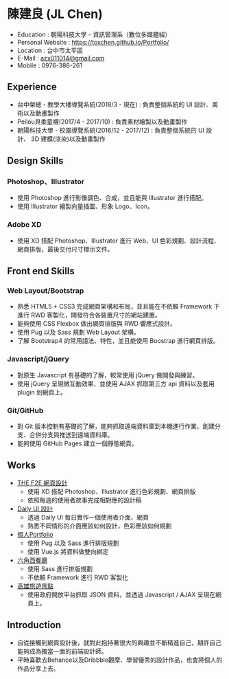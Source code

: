 # 陳建良 (JL Chen)
* Education : 朝陽科技大學 - 資訊管理系（數位多媒體組）
* Personal Website : https://toxchen.github.io/Portfolio/
* Location : 台中市太平區
* E-Mail : azx011014@gmail.com
* Mobile : 0976-386-261

## Experience
* 台中榮總 - 教學大樓導覽系統(2018/3 - 現在) : 負責整個系統的 UI 設計、美術以及動畫製作
* Peilou貝柔童襪(2017/4 - 2017/10) : 負責素材繪製以及動畫製作
* 朝陽科技大學 - 校園導覽系統(2016/12 - 2017/12) : 負責整個系統的 UI 設計、 3D 建模(渲染)以及動畫製作

## Design Skills
### Photoshop、Illustrator
* 使用 Photoshop 進行影像調色、合成，並且能與 Illustrator 進行搭配。
* 使用 Illustrator 繪製向量插圖、形象 Logo、Icon。
### Adobe XD
* 使用 XD 搭配 Photoshop、Illustrator 進行 Web、UI 色彩規劃、設計流程、網頁排版，最後交付尺寸標示文件。

## Front end Skills
### Web Layout/Bootstrap
* 熟悉 HTML5 + CSS3 完成網頁架構和布局，並且能在不依賴 Framework 下進行 RWD 客製化，開發符合各裝置尺寸的網站建置。
* 能夠使用 CSS Flexbox 做出網頁排版與 RWD 響應式設計。
* 使用 Pug 以及 Sass 規劃 Web Layout 架構。
* 了解 Bootstrap4 的常用語法、特性，並且能使用 Boostrap 進行網頁排版。
### Javascript/jQuery
* 對原生 Javascript 有基礎的了解，較常使用 jQuery 做開發與練習。
* 使用 jQuery 呈現微互動效果、並使用 AJAX 抓取第三方 api 資料以及套用 plugin 到網頁上。
### Git/GitHub
* 對 Git 版本控制有基礎的了解，能夠抓取遠端資料庫到本機進行作業、創建分支、合併分支與推送到遠端資料庫。
* 能夠使用 GitHub Pages 建立一個靜態網頁。

## Works
* [THE F2E 網頁設計](https://www.behance.net/gallery/67447679/THE-F2E-Challenge)
  * 使用 XD 搭配 Photoshop、Illustrator 進行色彩規劃、網頁排版
  * 依照每週的使用者故事完成相對應的設計稿
* [Daily UI 設計](https://www.behance.net/azx011014fa1e)
  * 透過 Daily UI 每日實作一個使用者介面、網頁
  * 熟悉不同情形的介面應該如何設計，色彩應該如何規劃
* [個人Portfolio](https://toxchen.github.io/Portfolio/)
  * 使用 Pug 以及 Sass 進行排版規劃
  * 使用 Vue.js 將資料做雙向綁定
* [六角西餐廳](https://toxchen.github.io/HexRestaurant/)
  * 使用 Sass 進行排版規劃
  * 不依賴 Framework 進行 RWD 客製化
* [高雄旅遊景點](https://toxchen.github.io/KaohsiungTravel/)
  * 使用政府開放平台抓取 JSON 資料，並透過 Javascript / AJAX 呈現在網頁上。

## Introduction
* 自從接觸到網頁設計後，就對此抱持著很大的興趣並不斷精進自己，期許自己能夠成為獨當一面的前端設計師。
* 平時喜歡去Behance以及Dribbble觀摩、學習優秀的設計作品，也會將個人的作品分享上去。
